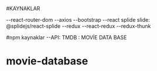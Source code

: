 #KAYNAKLAR 

--react-router-dom
--axios
--bootstrap
--react splide slide: @splidejs/react-splide
--redux
--react-redux
--redux-thunk

#npm kaynaklar
--API: TMDB : MOVİE DATA BASE
# movie-database
